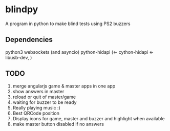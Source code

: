 # blindpy
A program in python to make blind tests using PS2 buzzers


Dependencies
------------

python3
websockets (and asyncio)
python-hidapi (<- cython-hidapi <- libusb-dev, )



TODO
----

1. merge angularjs game & master apps in one app
2. show answers in master
3. reload or quit of master/game
4. waiting for buzzer to be ready
5. Really playing music :)
6. Best QRCode position
7. Display icons for game, master and buzzer and highlight when available
8. make master button disabled if no answers